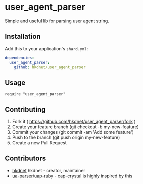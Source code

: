 # user_agent_parser

Simple and useful lib for parsing user agent string.

## Installation


Add this to your application's `shard.yml`:

```yaml
dependencies:
  user_agent_parser:
    github: hkdnet/user_agent_parser
```


## Usage


```crystal
require "user_agent_parser"
```

## Contributing

1. Fork it ( https://github.com/hkdnet/user_agent_parser/fork )
2. Create your feature branch (git checkout -b my-new-feature)
3. Commit your changes (git commit -am 'Add some feature')
4. Push to the branch (git push origin my-new-feature)
5. Create a new Pull Request

## Contributors

- [hkdnet](https://github.com/hkdnet) hkdnet - creator, maintainer
- [ua-parser/uap-ruby](https://github.com/ua-parser/uap-ruby) - cap-crystal is highly inspired by this
